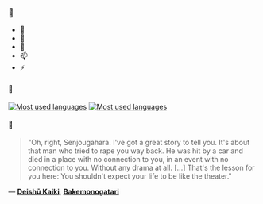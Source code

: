 ### 👋

- 🔭
- 🌱
- 💬
- 📫
- ⚡

#### 🧏

[![Most used languages](https://github-readme-stats-aynah.vercel.app/api/top-langs/?username=aynh&theme=solarized-dark&langs_count=6&layout=compact&hide_title=true)](https://github.com/anuraghazra/github-readme-stats#gh-dark-mode-only)
[![Most used languages](https://github-readme-stats-aynah.vercel.app/api/top-langs/?username=aynh&theme=solarized-light&langs_count=6&layout=compact&hide_title=true)](https://github.com/anuraghazra/github-readme-stats#gh-light-mode-only)

#### 💬

> "Oh, right, Senjougahara. I've got a great story to tell you. It's about that man who tried to rape you way back. He was hit by a car and died in a place with no connection to you, in an event with no connection to you. Without any drama at all. [...] That's the lesson for you here: You shouldn't expect your life to be like the theater."

&mdash; [**Deishū Kaiki**](https://myanimelist.net/character.php?q=Deish%C5%AB%20Kaiki&cat=character), [**Bakemonogatari**](https://myanimelist.net/search/all?q=Bakemonogatari&cat=all)
